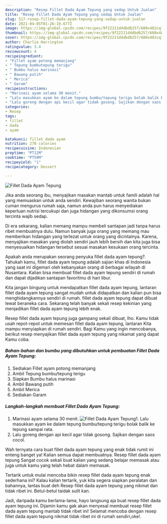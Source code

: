 ```yaml
---
description: "Resep Fillet Dada Ayam Tepung yang sedap Untuk Jualan"
title: "Resep Fillet Dada Ayam Tepung yang sedap Untuk Jualan"
slug: 517-resep-fillet-dada-ayam-tepung-yang-sedap-untuk-jualan
date: 2021-04-05T01:26:19.677Z
image: https://img-global.cpcdn.com/recipes/9f22211d4dbd6257/680x482cq70/fillet-dada-ayam-tepung-foto-resep-utama.jpg
thumbnail: https://img-global.cpcdn.com/recipes/9f22211d4dbd6257/680x482cq70/fillet-dada-ayam-tepung-foto-resep-utama.jpg
cover: https://img-global.cpcdn.com/recipes/9f22211d4dbd6257/680x482cq70/fillet-dada-ayam-tepung-foto-resep-utama.jpg
author: Charlie Harrington
ratingvalue: 3.4
reviewcount: 4
recipeingredient:
- "Fillet ayam potong memanjang"
- " Tepung bumbutepung terigu"
- " Bumbu halus marinasi"
- " Bawang putih"
- " Merica"
- " Garam"
recipeinstructions:
- "Marinasi ayam selama 30 menit."
- "Lalu masukkan ayam ke dalam tepung bumbu/tepung terigu bolak balik ke tepung sampai rata."
- "Lalu goreng dengan api kecil agar tidak gosong. Sajikan dengan saos cocol."
categories:
- Resep
tags:
- fillet
- dada
- ayam

katakunci: fillet dada ayam 
nutrition: 270 calories
recipecuisine: Indonesian
preptime: "PT12M"
cooktime: "PT59M"
recipeyield: "1"
recipecategory: Dessert

---
```



![Fillet Dada Ayam Tepung](https://img-global.cpcdn.com/recipes/9f22211d4dbd6257/680x482cq70/fillet-dada-ayam-tepung-foto-resep-utama.jpg)

Jika anda seorang ibu, menyajikan masakan mantab untuk famili adalah hal yang memuaskan untuk anda sendiri. Kewajiban seorang  wanita bukan cuman mengurus rumah saja, namun anda pun harus menyediakan keperluan nutrisi tercukupi dan juga hidangan yang dikonsumsi orang tercinta wajib sedap.

Di era  sekarang, kalian memang mampu membeli santapan jadi tanpa harus ribet membuatnya dulu. Namun banyak juga orang yang memang mau memberikan hidangan yang terlezat untuk orang yang dicintainya. Karena, menyajikan masakan yang diolah sendiri jauh lebih bersih dan kita juga bisa menyesuaikan hidangan tersebut sesuai masakan kesukaan orang tercinta. 



Apakah anda merupakan seorang penyuka fillet dada ayam tepung?. Tahukah kamu, fillet dada ayam tepung adalah sajian khas di Indonesia yang saat ini digemari oleh kebanyakan orang di berbagai wilayah di Nusantara. Kalian bisa membuat fillet dada ayam tepung sendiri di rumah dan dapat dijadikan santapan favoritmu di hari libur.

Kita jangan bingung untuk mendapatkan fillet dada ayam tepung, lantaran fillet dada ayam tepung sangat mudah untuk didapatkan dan kalian pun bisa menghidangkannya sendiri di rumah. fillet dada ayam tepung dapat dibuat lewat beraneka cara. Sekarang telah banyak sekali resep kekinian yang menjadikan fillet dada ayam tepung lebih enak.

Resep fillet dada ayam tepung juga gampang sekali dibuat, lho. Kamu tidak usah repot-repot untuk memesan fillet dada ayam tepung, lantaran Kita mampu menyiapkan di rumah sendiri. Bagi Kamu yang ingin mencobanya, berikut resep menyajikan fillet dada ayam tepung yang nikamat yang dapat Kamu coba.

<!--inarticleads1-->

##### Bahan-bahan dan bumbu yang dibutuhkan untuk pembuatan Fillet Dada Ayam Tepung:

1. Sediakan Fillet ayam potong memanjang
1. Ambil  Tepung bumbu/tepung terigu
1. Siapkan  Bumbu halus marinasi
1. Ambil  Bawang putih
1. Ambil  Merica
1. Sediakan  Garam




<!--inarticleads2-->

##### Langkah-langkah membuat Fillet Dada Ayam Tepung:

1. Marinasi ayam selama 30 menit.
<img src="https://img-global.cpcdn.com/steps/4ab44a67dae5e79f/160x128cq70/fillet-dada-ayam-tepung-langkah-memasak-1-foto.jpg" alt="Fillet Dada Ayam Tepung">1. Lalu masukkan ayam ke dalam tepung bumbu/tepung terigu bolak balik ke tepung sampai rata.
1. Lalu goreng dengan api kecil agar tidak gosong. Sajikan dengan saos cocol.




Wah ternyata cara buat fillet dada ayam tepung yang enak tidak rumit ini enteng banget ya! Kalian semua dapat membuatnya. Resep fillet dada ayam tepung Sangat cocok sekali buat kalian yang sedang belajar memasak atau juga untuk kamu yang telah hebat dalam memasak.

Tertarik untuk mulai mencoba bikin resep fillet dada ayam tepung enak sederhana ini? Kalau kalian tertarik, yuk kita segera siapkan peralatan dan bahannya, lantas buat deh Resep fillet dada ayam tepung yang nikmat dan tidak ribet ini. Betul-betul taidak sulit kan. 

Jadi, daripada kamu berlama-lama, hayo langsung aja buat resep fillet dada ayam tepung ini. Dijamin kamu gak akan menyesal membuat resep fillet dada ayam tepung mantab tidak ribet ini! Selamat mencoba dengan resep fillet dada ayam tepung nikmat tidak ribet ini di rumah sendiri,oke!.

